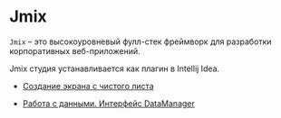 # Jmix

`Jmix` – это высокоуровневый фулл-стек фреймворк для разработки корпоративных веб-приложений. 

Jmix студия устанавливается как плагин в Intellij Idea. 

- [Создание экрана с чистого листа](./creates-new-screen.md)

- [Работа с данными. Интерфейс DataManager](./data-manager.md)